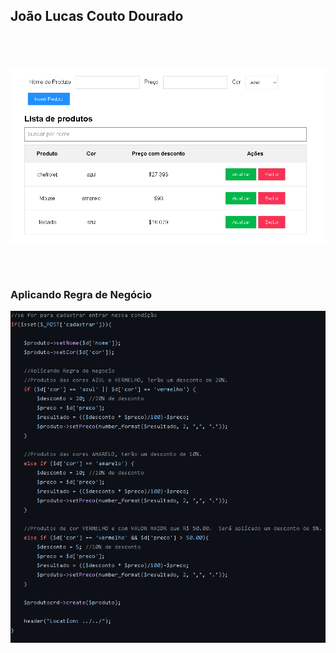 
## João Lucas Couto Dourado

## <br>
<div style="display: inline_block; margin-top: 2px">
 <img align="center" alt="joao-HTML" src="https://raw.githubusercontent.com/joaocoutod/Avaliacao/main/1.PNG">
 
 <br><br>
 ### Aplicando Regra de Negócio
 <img align="center" alt="joao-HTML" src="https://raw.githubusercontent.com/joaocoutod/Avaliacao/main/2.PNG">
</div>
